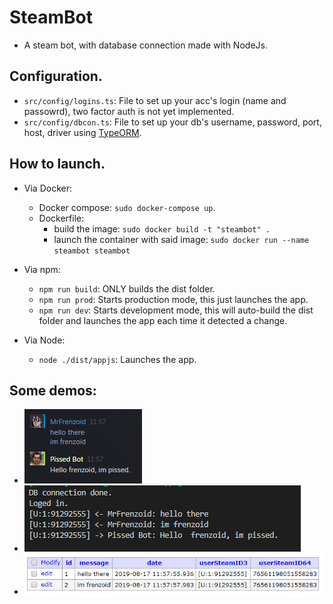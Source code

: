 # SteamBot
- A steam bot, with database connection made with NodeJs.

## Configuration.

- `src/config/logins.ts`: File to set up your acc's login (name and passowrd), two factor auth is not yet implemented.
- `src/config/dbcon.ts`: File to set up your db's username, password, port, host, driver using [TypeORM](https://typeorm.io/).

## How to launch.
- Via Docker: 
  - Docker compose: `sudo docker-compose up`.
  - Dockerfile: 
    - build the image: `sudo docker build -t "steambot" .`
    - launch the container with said image: `sudo docker run --name steambot steambot`

- Via npm:
  - `npm run build`: ONLY builds the dist folder.
  - `npm run prod`: Starts production mode, this just launches the app.
  - `npm run dev`: Starts development mode, this will auto-build the dist folder and launches the app each time it detected a change.

- Via Node:
  - `node ./dist/appjs`: Launches the app.

## Some demos:
- ![alt text](https://github.com/Frenzoid/SteamBot/blob/master/githubassets/Screenshot_3.png)
- ![alt text](https://github.com/Frenzoid/SteamBot/blob/master/githubassets/Screenshot_1.png)
- ![alt text](https://github.com/Frenzoid/SteamBot/blob/master/githubassets/Screenshot_2.png)

